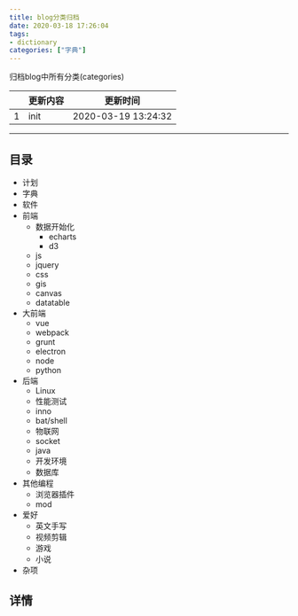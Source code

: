 ```yaml
---
title: blog分类归档
date: 2020-03-18 17:26:04
tags:
- dictionary
categories: ["字典"]
---
```


归档blog中所有分类(categories)

|	|更新内容	|更新时间				|
|--	|--			|--						|
|1	|init		|2020-03-19 13:24:32	|

--------
## 目录
- 计划
- 字典
- 软件
- 前端
	* 数据开始化
		+ echarts
		+ d3
	* js
	* jquery
	* css
	* gis
	* canvas
	* datatable
- 大前端
	* vue
	* webpack
	* grunt
	* electron
	* node
	* python
- 后端
	* Linux
	* 性能测试
	* inno
	* bat/shell
	* 物联网
	* socket
	* java
	* 开发环境
	* 数据库
- 其他编程
	* 浏览器插件
	* mod
- 爱好
	* 英文手写
	* 视频剪辑
	* 游戏
	* 小说
- 杂项
## 详情